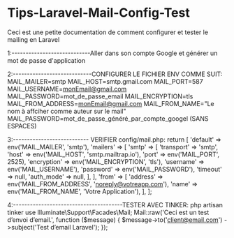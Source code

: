 # Tips-Laravel-Mail-Config-Test

Ceci est une petite documentation de comment configurer et tester le mailing en Laravel

1:----------------------------Aller dans son compte Google et générer un mot de passe d'application

2:----------------------------CONFIGURER LE FICHIER ENV COMME SUIT:
MAIL_MAILER=smtp
MAIL_HOST=smtp.gmail.com
MAIL_PORT=587
MAIL_USERNAME=monEmail@gmail.com
MAIL_PASSWORD=mot_de_passe_email
MAIL_ENCRYPTION=tls
MAIL_FROM_ADDRESS=monEmail@gmail.com
MAIL_FROM_NAME="Le nom à affciher comme auteur sur le mail"
MAIL_PASSWORD=mot_de_passe_généré_par_compte_googel (SANS ESPACES)

3:--------------------------- VERIFIER config/mail.php:
return [
    'default' => env('MAIL_MAILER', 'smtp'),
    'mailers' => [
        'smtp' => [
            'transport' => 'smtp',
            'host' => env('MAIL_HOST', 'smtp.mailtrap.io'),
            'port' => env('MAIL_PORT', 2525),
            'encryption' => env('MAIL_ENCRYPTION', 'tls'),
            'username' => env('MAIL_USERNAME'),
            'password' => env('MAIL_PASSWORD'),
            'timeout' => null,
            'auth_mode' => null,
        ],
    ],
    'from' => [
        'address' => env('MAIL_FROM_ADDRESS', 'noreply@votreapp.com'),
        'name' => env('MAIL_FROM_NAME', 'Votre Application'),
    ],
];


4:---------------------------------------TESTER AVEC TINKER:
php artisan tinker
use Illuminate\Support\Facades\Mail;
Mail::raw('Ceci est un test d’envoi d’email.', function ($message) {
    $message->to('client@email.com')
        ->subject('Test d’email Laravel');
});



